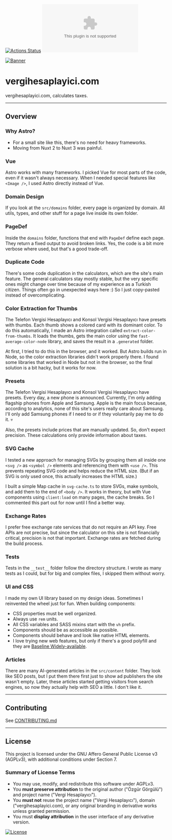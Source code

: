 [![Actions Status](https://github.com/ozgurg/vergihesaplayici.com/actions/workflows/main.yml/badge.svg)](https://github.com/ozgurg/vergihesaplayici.com/actions)
![Version](https://img.shields.io/github/package-json/v/ozgurg/vergihesaplayici.com)

[![Banner](https://raw.githubusercontent.com/ozgurg/vergihesaplayici.com/main/.github/banner.png)](https://vergihesaplayici.com)

# vergihesaplayici.com

vergihesaplayici.com, calculates taxes.

---

## Overview

### Why Astro?

* For a small site like this, there's no need for heavy frameworks.
* Moving from Nuxt 2 to Nuxt 3 was painful.

### Vue

Astro works with many frameworks. I picked Vue for most parts of the code, even if it wasn't always necessary. When I
needed special features like `<Image />`, I used Astro directly instead of Vue.

### Domain Design

If you look at the `src/domains` folder, every page is organized by domain. All utils, types, and other stuff for a page
live inside its own folder.

### PageDef

Inside the `domains` folder, functions that end with `PageDef` define each page. They return a fixed output to avoid
broken links. Yes, the code is a bit more verbose where used, but that's a good trade-off.

### Duplicate Code

There's some code duplication in the calculators, which are the site's main feature. The general calculators stay mostly
stable, but the very specific ones might change over time because of my experience as a Turkish citizen. Things often go
in unexpected ways here :) So I just copy-pasted instead of overcomplicating.

### Color Extraction for Thumbs

The Telefon Vergisi Hesaplayıcı and Konsol Vergisi Hesaplayıcı have presets with thumbs. Each thumb shows a colored card
with its dominant color. To do this automatically, I made an Astro integration called `extract-color-from-thumbs`. It
loads the thumbs, gets the main color using the `fast-average-color-node` library, and saves the result in a
`.generated` folder.

At first, I tried to do this in the browser, and it worked. But Astro builds run in Node, so the color extraction
libraries didn't work properly there. I found some libraries that worked in Node but not in the browser, so the final
solution is a bit hacky, but it works for now.

### Presets

The Telefon Vergisi Hesaplayıcı and Konsol Vergisi Hesaplayıcı have presets. Every day, a new phone is announced.
Currently, I'm only adding flagship phones from Apple and Samsung. Apple is the main focus because, according to
analytics, none of this site's users really care about Samsung. I'll only add Samsung phones if I need to or if they
voluntarily pay me to do it. 💀

Also, the presets include prices that are manually updated. So, don't expect precision. These calculations only provide
information about taxes.

### SVG Cache

I tested a new approach for managing SVGs by grouping them all inside one `<svg />` as `<symbol />` elements and
referencing them with `<use />`. This prevents repeating SVG code and helps reduce the HTML size. (But if an SVG is only
used once, this actually increases the HTML size.)

I built a simple Map cache in `svg-cache.ts` to store SVGs, make symbols, and add them to the end of `<body />`. It
works in theory, but with Vue components using `client:load` on many pages, the cache breaks. So I commented this part
out for now until I find a better way.

### Exchange Rates

I prefer free exchange rate services that do not require an API key. Free APIs are not precise, but since the calculator
on this site is not financially critical, precision is not that important. Exchange rates are fetched during the build
process.

### Tests

Tests in the `__test__` folder follow the directory structure. I wrote as many tests as I could, but for big and complex
files, I skipped them without worry.

### UI and CSS

I made my own UI library based on my design ideas. Sometimes I reinvented the wheel just for fun. When building
components:

* CSS properties must be well organized.
* Always use `rem` units.
* All CSS variables and SASS mixins start with the `vh` prefix.
* Components should be as accessible as possible.
* Components should behave and look like native HTML elements.
* I love trying new web features, but only if there's a good polyfill and they
  are [Baseline Widely-available](https://developer.mozilla.org/en-US/docs/Glossary/Baseline/Compatibility).

### Articles

There are many AI-generated articles in the `src/content` folder. They look like SEO posts, but I put them there first
just to show ad publishers the site wasn't empty. Later, these articles started getting visitors from search engines, so
now they actually help with SEO a little. I don't like it.

---

## Contributing

See [CONTRIBUTING.md](https://github.com/ozgurg/vergihesaplayici.com/blob/main/.github/CONTRIBUTING.md)

---

## License

This project is licensed under the GNU Affero General Public License v3 (AGPLv3), with additional conditions under
Section 7.

### Summary of License Terms

- You may use, modify, and redistribute this software under AGPLv3.
- You **must preserve attribution** to the original author ("Özgür Görgülü") and project name ("Vergi Hesaplayıcı").
- You **must not** reuse the project name ("Vergi Hesaplayıcı"), domain ("vergihesaplayici.com), or any original
  branding in derivative works unless granted permission.
- You must **display attribution** in the user interface of any derivative version.

[![License](https://img.shields.io/badge/License-AGPLv3-%2388DF95.svg)](https://github.com/ozgurg/vergihesaplayici.com/blob/main/LICENSE)
